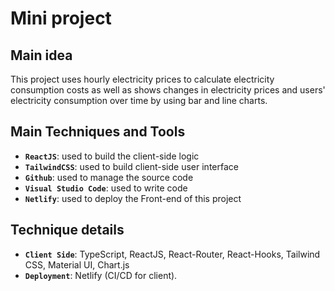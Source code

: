 # Mini project

## Main idea

This project uses hourly electricity prices to calculate electricity consumption costs as well as shows changes in electricity prices and users' electricity consumption over time by using bar and line charts.

## Main Techniques and Tools

-   **`ReactJS`**: used to build the client-side logic
-   **`TailwindCSS`**: used to build client-side user interface
-   **`Github`**: used to manage the source code
-   **`Visual Studio Code`**: used to write code
-   **`Netlify`**: used to deploy the Front-end of this project

## Technique details

-   **`Client Side`**: TypeScript, ReactJS, React-Router, React-Hooks, Tailwind CSS, Material UI, Chart.js
-   **`Deployment`**: Netlify (CI/CD for client).

